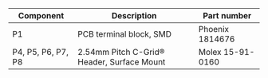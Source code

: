 | Component          | Description                                | Part number      |
|--------------------|--------------------------------------------|------------------|
| P1                 | PCB terminal block, SMD                    | Phoenix 1814676  |
| P4, P5, P6, P7, P8 | 2.54mm Pitch C-Grid® Header, Surface Mount | Molex 15-91-0160 |
